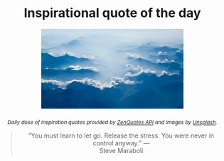 
<div align="center">

# Inspirational quote of the day

<img src="./data/photo.jpeg" alt="Beautiful nature photo" width="320" height="180">

<sub><i>Daily dose of inspiration quotes provided by [ZenQuotes API](https://zenquotes.io/) and images by [Unsplash](https://unsplash.com/).</i></sub>


<blockquote>&ldquo;You must learn to let go. Release the stress. You were never in control anyway.&rdquo; &mdash; <footer>Steve Maraboli</footer></blockquote>

</div>

